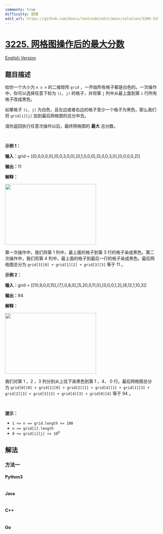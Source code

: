 ```yaml
---
comments: true
difficulty: 困难
edit_url: https://github.com/doocs/leetcode/edit/main/solution/3200-3299/3225.Maximum%20Score%20From%20Grid%20Operations/README.md
---
```


<!-- problem:start -->

# [3225. 网格图操作后的最大分数](https://leetcode.cn/problems/maximum-score-from-grid-operations)

[English Version](/solution/3200-3299/3225.Maximum%20Score%20From%20Grid%20Operations/README_EN.md)

## 题目描述

<!-- description:start -->

<p>给你一个大小为 <code>n x n</code>&nbsp;的二维矩阵&nbsp;<code>grid</code>&nbsp;，一开始所有格子都是白色的。一次操作中，你可以选择任意下标为&nbsp;<code>(i, j)</code>&nbsp;的格子，并将第&nbsp;<code>j</code>&nbsp;列中从最上面到第&nbsp;<code>i</code>&nbsp;行所有格子改成黑色。</p>

<p>如果格子 <code>(i, j)</code>&nbsp;为白色，且左边或者右边的格子至少一个格子为黑色，那么我们将 <code>grid[i][j]</code>&nbsp;加到最后网格图的总分中去。</p>

<p>请你返回执行任意次操作以后，最终网格图的 <strong>最大</strong>&nbsp;总分数。</p>

<p>&nbsp;</p>

<p><strong class="example">示例 1：</strong></p>

<div class="example-block">
<p><span class="example-io"><b>输入：</b>grid = [[0,0,0,0,0],[0,0,3,0,0],[0,1,0,0,0],[5,0,0,3,0],[0,0,0,0,2]]</span></p>

<p><span class="example-io"><b>输出：</b>11</span></p>

<p><strong>解释：</strong></p>
<img alt="" src="https://fastly.jsdelivr.net/gh/doocs/leetcode@main/solution/3200-3299/3225.Maximum%20Score%20From%20Grid%20Operations/images/one.png" style="width: 300px; height: 200px;" />
<p>第一次操作中，我们将第 1 列中，最上面的格子到第 3 行的格子染成黑色。第二次操作中，我们将第 4 列中，最上面的格子到最后一行的格子染成黑色。最后网格图总分为&nbsp;<code>grid[3][0] + grid[1][2] + grid[3][3]</code>&nbsp;等于 11 。</p>
</div>

<p><strong class="example">示例 2：</strong></p>

<div class="example-block">
<p><span class="example-io"><b>输入：</b>grid = [[10,9,0,0,15],[7,1,0,8,0],[5,20,0,11,0],[0,0,0,1,2],[8,12,1,10,3]]</span></p>

<p><span class="example-io"><b>输出：</b>94</span></p>

<p><strong>解释：</strong></p>
<img alt="" src="https://fastly.jsdelivr.net/gh/doocs/leetcode@main/solution/3200-3299/3225.Maximum%20Score%20From%20Grid%20Operations/images/two-1.png" style="width: 300px; height: 200px;" />
<p>我们对第 1 ，2 ，3 列分别从上往下染黑色到第 1 ，4， 0 行。最后网格图总分为&nbsp;<code>grid[0][0] + grid[1][0] + grid[2][1] + grid[4][1] + grid[1][3] + grid[2][3] + grid[3][3] + grid[4][3] + grid[0][4]</code>&nbsp;等于 94 。</p>
</div>

<p>&nbsp;</p>

<p><strong>提示：</strong></p>

<ul>
	<li><code>1 &lt;=&nbsp;n == grid.length &lt;= 100</code></li>
	<li><code>n == grid[i].length</code></li>
	<li><code>0 &lt;= grid[i][j] &lt;= 10<sup>9</sup></code></li>
</ul>

<!-- description:end -->

## 解法

<!-- solution:start -->

### 方法一

<!-- tabs:start -->

#### Python3

```python

```

#### Java

```java

```

#### C++

```cpp

```

#### Go

```go

```

<!-- tabs:end -->

<!-- solution:end -->

<!-- problem:end -->
